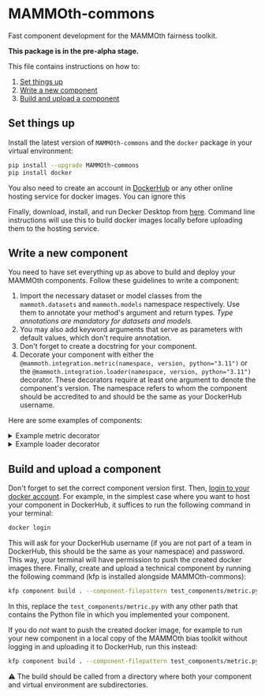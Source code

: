 # MAMMOth-commons

Fast component development for the MAMMOth fairness toolkit.

**This package is in the pre-alpha stage.**

This file contains instructions on how to:
1. [Set things up](#set-things-up)
2. [Write a new component](#write-a-new-component)
3. [Build and upload a component](#build-and-upload-a-component)

## Set things up

Install the latest version of `MAMMOth-commons`
and the `docker` package in your virtual environment:

```bash
pip install --upgrade MAMMOth-commons
pip install docker
```

You also need to create an account in
[DockerHub](!https://hub.docker.com/) or any other online
hosting service for docker images. You can ignore this

Finally, download, install, and run Decker Desktop
from [here](https://docs.docker.com/get-docker/). Command 
line instructions will use this to build docker images locally
before uploading them to the hosting service.

## Write a new component

You need to have set everything up as above to build and
deploy your MAMMOth components. Follow these guidelines
to write a component:

1. Import the necessary dataset or model classes
from the `mammoth.datasets`
and `mammoth.models` namespace respectively. 
Use them to annotate your method's argument
and return types. *Type annotations are mandatory for 
datasets and models.*
3. You may also add keyword arguments that serve
as parameters with default values, which don't require annotation.
4. Don't forget to create a docstring for your component.
5. Decorate your component with either the 
`@mammoth.integration.metric(namespace, version, python="3.11")` or 
the `@mammoth.integration.loader(namespace, version, python="3.11")` decorator. 
These decorators require at least one argument to denote
the component's version. The namespace refers to whom the component
should be accredited to and should be the same as your DockerHub 
username.

Here are some examples of components:

<details>
<summary>Example metric decorator</summary>

```python
from mammoth.datasets import CSV
from mammoth.models import ONNX
from mammoth.exports import Markdown
from typing import Dict, List
from mammoth.integration import metric


@metric(namespace="...", version="v001", python="3.11")
def new_metric(
    dataset: CSV,
    model: ONNX,
    sensitive: List[str],
    parameters: Dict[str, any] = None,
) -> Markdown:
    """Write your metric's description here.
    """
    return Markdown("these are the results")

```
</details>


<details>
<summary>Example loader decorator</summary>

```python
from mammoth.datasets import CSV
from mammoth.integration import loader

@loader(namespace="...", version="v001", python="3.11")
def data_csv_loader(
    path: str,
    delimiter: str = ",",
) -> CSV:
    """This is a CSV loader.
    """
    # load from path given delimiter or other arguments
    return CSV(
        ...  # add arguments here
    )
```
</details>

## Build and upload a component

Don't forget to set the correct component version first.
Then, [login to your docker account](https://docs.docker.com/engine/reference/commandline/login/).
For example, in the simplest case where you want to host your component
in DockerHub, it suffices to run the following command in your terminal:

```bash
docker login
```

This will ask for your DockerHub username (if you are not part of
a team in DockerHub, this should be the same as your namespace) 
and password. This way, your terminal will have
permission to push the created docker images there. Finally,
create and upload a technical component by running the following
command (kfp is installed alongside MAMMOth-commons):

```bash
kfp component build . --component-filepattern test_components/metric.py 
```

In this, replace the `test_components/metric.py` with any other path
that contains the Python file in which you implemented your component. 

If you do *not* want to push the created docker image, for
example to run your new component in a local copy of the MAMMOth
bias toolkit without logging in and uploading it to DockerHub, run
this instead:

```bash
kfp component build . --component-filepattern test_components/metric.py --no-push-image
````

:warning: The build should be called from a directory where both your
component and virtual environment are subdirectories.